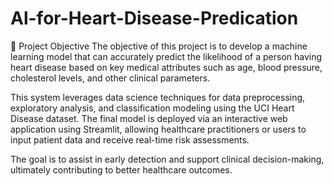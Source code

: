 # Al-for-Heart-Disease-Predication
🎯 Project Objective
The objective of this project is to develop a machine learning model that can accurately predict the likelihood of a person having heart disease based on key medical attributes such as age, blood pressure, cholesterol levels, and other clinical parameters.

This system leverages data science techniques for data preprocessing, exploratory analysis, and classification modeling using the UCI Heart Disease dataset. The final model is deployed via an interactive web application using Streamlit, allowing healthcare practitioners or users to input patient data and receive real-time risk assessments.

The goal is to assist in early detection and support clinical decision-making, ultimately contributing to better healthcare outcomes.
